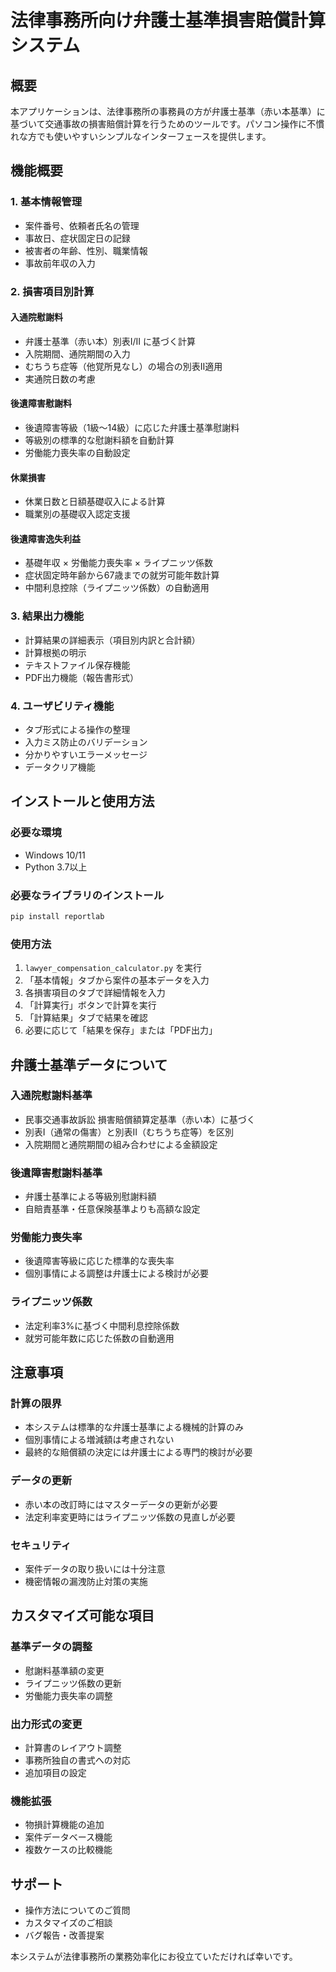 # 法律事務所向け弁護士基準損害賠償計算システム

## 概要
本アプリケーションは、法律事務所の事務員の方が弁護士基準（赤い本基準）に基づいて交通事故の損害賠償計算を行うためのツールです。パソコン操作に不慣れな方でも使いやすいシンプルなインターフェースを提供します。

## 機能概要

### 1. 基本情報管理
- 案件番号、依頼者氏名の管理
- 事故日、症状固定日の記録
- 被害者の年齢、性別、職業情報
- 事故前年収の入力

### 2. 損害項目別計算

#### 入通院慰謝料
- 弁護士基準（赤い本）別表I/II に基づく計算
- 入院期間、通院期間の入力
- むちうち症等（他覚所見なし）の場合の別表II適用
- 実通院日数の考慮

#### 後遺障害慰謝料
- 後遺障害等級（1級〜14級）に応じた弁護士基準慰謝料
- 等級別の標準的な慰謝料額を自動計算
- 労働能力喪失率の自動設定

#### 休業損害
- 休業日数と日額基礎収入による計算
- 職業別の基礎収入認定支援

#### 後遺障害逸失利益
- 基礎年収 × 労働能力喪失率 × ライプニッツ係数
- 症状固定時年齢から67歳までの就労可能年数計算
- 中間利息控除（ライプニッツ係数）の自動適用

### 3. 結果出力機能
- 計算結果の詳細表示（項目別内訳と合計額）
- 計算根拠の明示
- テキストファイル保存機能
- PDF出力機能（報告書形式）

### 4. ユーザビリティ機能
- タブ形式による操作の整理
- 入力ミス防止のバリデーション
- 分かりやすいエラーメッセージ
- データクリア機能

## インストールと使用方法

### 必要な環境
- Windows 10/11
- Python 3.7以上

### 必要なライブラリのインストール
```bash
pip install reportlab
```

### 使用方法
1. `lawyer_compensation_calculator.py` を実行
2. 「基本情報」タブから案件の基本データを入力
3. 各損害項目のタブで詳細情報を入力
4. 「計算実行」ボタンで計算を実行
5. 「計算結果」タブで結果を確認
6. 必要に応じて「結果を保存」または「PDF出力」

## 弁護士基準データについて

### 入通院慰謝料基準
- 民事交通事故訴訟 損害賠償額算定基準（赤い本）に基づく
- 別表I（通常の傷害）と別表II（むちうち症等）を区別
- 入院期間と通院期間の組み合わせによる金額設定

### 後遺障害慰謝料基準
- 弁護士基準による等級別慰謝料額
- 自賠責基準・任意保険基準よりも高額な設定

### 労働能力喪失率
- 後遺障害等級に応じた標準的な喪失率
- 個別事情による調整は弁護士による検討が必要

### ライプニッツ係数
- 法定利率3%に基づく中間利息控除係数
- 就労可能年数に応じた係数の自動適用

## 注意事項

### 計算の限界
- 本システムは標準的な弁護士基準による機械的計算のみ
- 個別事情による増減額は考慮されない
- 最終的な賠償額の決定には弁護士による専門的検討が必要

### データの更新
- 赤い本の改訂時にはマスターデータの更新が必要
- 法定利率変更時にはライプニッツ係数の見直しが必要

### セキュリティ
- 案件データの取り扱いには十分注意
- 機密情報の漏洩防止対策の実施

## カスタマイズ可能な項目

### 基準データの調整
- 慰謝料基準額の変更
- ライプニッツ係数の更新
- 労働能力喪失率の調整

### 出力形式の変更
- 計算書のレイアウト調整
- 事務所独自の書式への対応
- 追加項目の設定

### 機能拡張
- 物損計算機能の追加
- 案件データベース機能
- 複数ケースの比較機能

## サポート
- 操作方法についてのご質問
- カスタマイズのご相談
- バグ報告・改善提案

本システムが法律事務所の業務効率化にお役立ていただければ幸いです。
